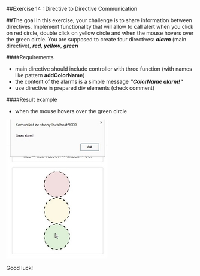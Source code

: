 ##Exercise 14 : Directive to Directive Communication

##The goal
In this exercise, your challenge is to share information between directives. Implement functionality that will allow to call alert when you click on red circle, double click on yellow circle and when the mouse hovers over the green circle. You are supposed to create four directives:
***alarm*** (main directive), ***red***, ***yellow***, ***green***

####Requirements
* main directive should include controller with three function (with names like pattern **addColorName**)
* the content of the alarms is a simple message ***"ColorName alarm!"***
* use directive in prepared div elements (check comment)
 
####Result example
* when the mouse hovers over the green circle

![alt text](app/assets/greenAlarm.jpg "Green Alarm")

Good luck!
